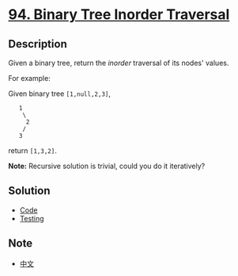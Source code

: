 # [94. Binary Tree Inorder Traversal](https://leetcode.com/problems/binary-tree-inorder-traversal/description/)

## Description

Given a binary tree, return the _inorder_ traversal of its nodes' values.

For example:  

Given binary tree `[1,null,2,3]`,  
```
   1
    \
     2
    /
   3
```

return `[1,3,2]`.

**Note:** Recursive solution is trivial, could you do it iteratively?

## Solution
- [Code](binarytreeinordertraversal.go)
- [Testing](binarytreeinordertraversal_test.go)

## Note
- [中文](NOTE_Ch-zh.md)

